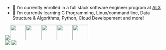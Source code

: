 
- 🔭 I’m currently enrolled in a full stack software engineer program at [ALX](https://www.alxafrica.com/)
- 🌱 I’m currently learning C Programming, Linux/command line, Data Structure & Algorithms, Python, Cloud Developement and more!


<img src="https://github-readme-stats.vercel.app/api/top-langs?username=sulimoha&layout=compact"/><img height=50 src="https://cdn.jsdelivr.net/gh/devicons/devicon/icons/c/c-original.svg" /><img height=50 src="https://cdn.jsdelivr.net/gh/devicons/devicon/icons/python/python-original.svg"/><img height=50 src="https://cdn.jsdelivr.net/gh/devicons/devicon/icons/java/java-original.svg"/><img height=50 src="https://cdn.jsdelivr.net/gh/devicons/devicon/icons/html5/html5-original.svg" /><img height=50 src="https://cdn.jsdelivr.net/gh/devicons/devicon/icons/css3/css3-original.svg" />                  
<img src="https://github-readme-stats.vercel.app/api?username=sulimoha&show_icons=true"/>
<img src="https://github-readme-streak-stats.herokuapp.com/?user=sulimoha"/>

